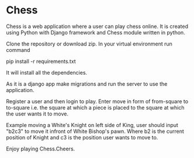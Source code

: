 # Chess 
Chess is a web application where a user can play chess online. It is created using Python with Django framework and Chess module written in python.

Clone the repository or download zip.
In your virtual environment run command

pip install -r requirements.txt

It will install all the dependencies.

As it is a django app make migrations and run the server to use the application.

Register a user and then login to play.
Enter move in form of from-square to to-square i.e. the square at which a piece is placed to the square at which the user wants it to move.

Example moving a White's Knight on left side of King, user should input "b2c3" to move it infront of White Bishop's pawn.
Where b2 is the current position of Knight and c3 is the position user wants to move to.

Enjoy playing Chess.Cheers.
